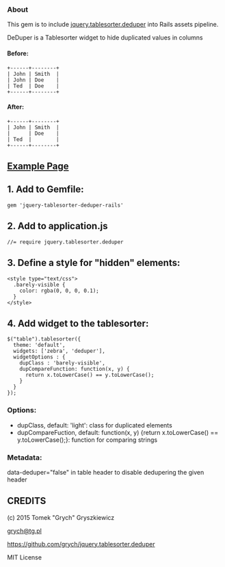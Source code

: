 ### About

This gem is to include [jquery.tablesorter.deduper](https://github.com/grych/jquery.tablesorter.deduper) into Rails assets pipeline.

DeDuper is a Tablesorter widget to hide duplicated values in columns

#### Before:

    +------+--------+
    | John | Smith  |
    | John | Doe    |
    | Ted  | Doe    |
    +------+--------+

#### After:

    +------+--------+
    | John | Smith  |
    |      | Doe    |
    | Ted  |        |
    +------+--------+

## [Example Page](http://www.tg.pl/deduper/ "DeDup example")

## 1. Add to Gemfile:

    gem 'jquery-tablesorter-deduper-rails'

## 2. Add to application.js

    //= require jquery.tablesorter.deduper

## 3. Define a style for "hidden" elements:

    <style type="text/css">
      .barely-visible {
        color: rgba(0, 0, 0, 0.1);
      }
    </style>

## 4. Add widget to the tablesorter:

    $("table").tablesorter({
      theme: 'default',
      widgets: ['zebra', 'deduper'],
      widgetOptions : {
        dupClass : 'barely-visible',
        dupCompareFunction: function(x, y) { 
          return x.toLowerCase() == y.toLowerCase(); 
        }      
      }
    });

### Options:

* dupClass, default: 
'light': class for duplicated elements
* dupCompareFuction, default: function(x, y) {return x.toLowerCase() == y.toLowerCase();}: function for comparing strings

### Metadata:

data-deduper="false" in table header to disable dedupering the given header

## CREDITS
(c) 2015 Tomek "Grych" Gryszkiewicz

grych@tg.pl

https://github.com/grych/jquery.tablesorter.deduper

MIT License

